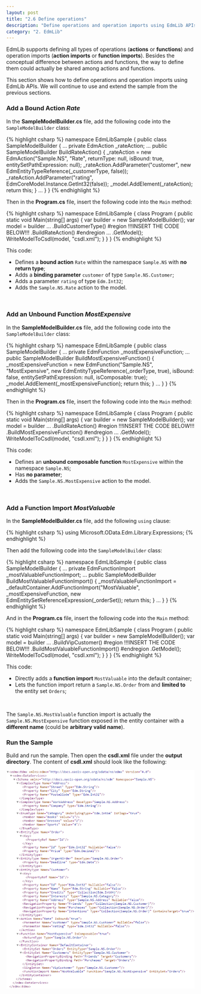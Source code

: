```yaml
---
layout: post
title: "2.6 Define operations"
description: "Define operations and operation imports using EdmLib APIs"
category: "2. EdmLib"
---
```


EdmLib supports defining all types of operations (**actions** or **functions**) and operation imports (**action imports** or **function imports**). Besides the conceptual difference between actions and functions, the way to define them could actually be shared among actions and functions.

This section shows how to define operations and operation imports using EdmLib APIs. We will continue to use and extend the sample from the previous sections.

### Add a Bound Action *Rate*
In the **SampleModelBuilder.cs** file, add the following code into the `SampleModelBuilder` class:

{% highlight csharp %}
namespace EdmLibSample
{
    public class SampleModelBuilder
    {
        ...
        private EdmAction _rateAction;
        ...
        public SampleModelBuilder BuildRateAction()
        {
            _rateAction = new EdmAction("Sample.NS", "Rate",
                returnType: null, isBound: true, entitySetPathExpression: null);
            _rateAction.AddParameter("customer", new EdmEntityTypeReference(_customerType, false));
            _rateAction.AddParameter("rating", EdmCoreModel.Instance.GetInt32(false));
            _model.AddElement(_rateAction);
            return this;
        }
        ...
    }
}
{% endhighlight %}

Then in the **Program.cs** file, insert the following code into the `Main` method:

{% highlight csharp %}
namespace EdmLibSample
{
    class Program
    {
        public static void Main(string[] args)
        {
            var builder = new SampleModelBuilder();
            var model = builder
                ...
                .BuildCustomerType()
#region         !!!INSERT THE CODE BELOW!!!
                .BuildRateAction()
#endregion
                ...
                .GetModel();
            WriteModelToCsdl(model, "csdl.xml");
        }
    }
}
{% endhighlight %}

This code:

 - Defines a **bound action** `Rate` within the namespace `Sample.NS` with **no return type**;
 - Adds a **binding parameter** `customer` of type `Sample.NS.Customer`;
 - Adds a parameter `rating` of type `Edm.Int32`;
 - Adds the `Sample.NS.Rate` action to the model.
 <br />

### Add an Unbound Function *MostExpensive*
In the **SampleModelBuilder.cs** file, add the following code into the `SampleModelBuilder` class:

{% highlight csharp %}
namespace EdmLibSample
{
    public class SampleModelBuilder
    {
        ...
        private EdmFunction _mostExpensiveFunction;
        ...
        public SampleModelBuilder BuildMostExpensiveFunction()
        {
            _mostExpensiveFunction = new EdmFunction("Sample.NS", "MostExpensive",
                new EdmEntityTypeReference(_orderType, true), isBound: false, entitySetPathExpression: null, isComposable: true);
            _model.AddElement(_mostExpensiveFunction);
            return this;
        }
        ...
    }
}
{% endhighlight %}

Then in the **Program.cs** file, insert the following code into the `Main` method:

{% highlight csharp %}
namespace EdmLibSample
{
    class Program
    {
        public static void Main(string[] args)
        {
            var builder = new SampleModelBuilder();
            var model = builder
                ...
                .BuildRateAction()
#region         !!!INSERT THE CODE BELOW!!!
                .BuildMostExpensiveFunction()
#endregion
                ...
                .GetModel();
            WriteModelToCsdl(model, "csdl.xml");
        }
    }
}
{% endhighlight %}

This code:

 - Defines an **unbound composable function** `MostExpensive` within the namespace `Sample.NS`;
 - Has **no parameter**;
 - Adds the `Sample.NS.MostExpensive` action to the model.
 <br />

### Add a Function Import *MostValuable*
In the **SampleModelBuilder.cs** file, add the following `using` clause:

{% highlight csharp %}
using Microsoft.OData.Edm.Library.Expressions;
{% endhighlight %}

Then add the following code into the `SampleModelBuilder` class:

{% highlight csharp %}
namespace EdmLibSample
{
    public class SampleModelBuilder
    {
        ...
        private EdmFunctionImport _mostValuableFunctionImport;
        ...
        public SampleModelBuilder BuildMostValuableFunctionImport()
        {
            _mostValuableFunctionImport = _defaultContainer.AddFunctionImport("MostValuable", _mostExpensiveFunction, new EdmEntitySetReferenceExpression(_orderSet));
            return this;
        }
        ...
    }
}
{% endhighlight %}

And in the **Program.cs** file, insert the following code into the `Main` method:

{% highlight csharp %}
namespace EdmLibSample
{
    class Program
    {
        public static void Main(string[] args)
        {
            var builder = new SampleModelBuilder();
            var model = builder
                ...
                .BuildVipCustomer()
#region         !!!INSERT THE CODE BELOW!!!
                .BuildMostValuableFunctionImport()
#endregion
                .GetModel();
            WriteModelToCsdl(model, "csdl.xml");
        }
    }
}
{% endhighlight %}

This code:

 - Directly adds a **function import** `MostValuable` into the default container;
 - Lets the function import return a `Sample.NS.Order` from and **limited to** the entity set `Orders`;
 <br />
 
The `Sample.NS.MostValuable` function import is actually the `Sample.NS.MostExpensive` function exposed in the entity container with a **different name** (could be **arbitrary valid name**).

### Run the Sample
Build and run the sample. Then open the **csdl.xml** file under the **output directory**. The content of **csdl.xml** should look like the following:

![image](../../assets/2015-04-20-csdl.png)